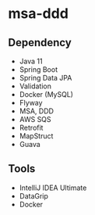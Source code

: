 # msa-ddd

## Dependency
- Java 11
- Spring Boot
- Spring Data JPA
- Validation
- Docker (MySQL)
- Flyway
- MSA, DDD
- AWS SQS
- Retrofit
- MapStruct
- Guava


## Tools
- IntelliJ IDEA Ultimate
- DataGrip
- Docker
